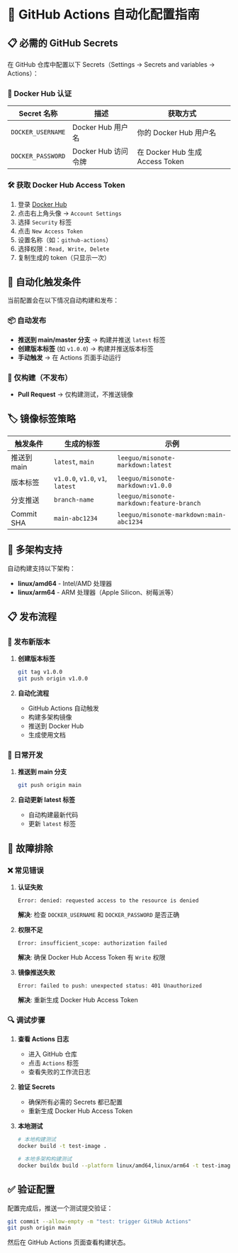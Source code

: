 # 🤖 GitHub Actions 自动化配置指南

## 📋 必需的 GitHub Secrets

在 GitHub 仓库中配置以下 Secrets（Settings → Secrets and variables → Actions）：

### 🔑 Docker Hub 认证

| Secret 名称 | 描述 | 获取方式 |
|------------|------|----------|
| `DOCKER_USERNAME` | Docker Hub 用户名 | 你的 Docker Hub 用户名 |
| `DOCKER_PASSWORD` | Docker Hub 访问令牌 | 在 Docker Hub 生成 Access Token |

### 🛠️ 获取 Docker Hub Access Token

1. 登录 [Docker Hub](https://hub.docker.com/)
2. 点击右上角头像 → `Account Settings`
3. 选择 `Security` 标签
4. 点击 `New Access Token`
5. 设置名称（如：`github-actions`）
6. 选择权限：`Read, Write, Delete`
7. 复制生成的 token（只显示一次）

## 🚀 自动化触发条件

当前配置会在以下情况自动构建和发布：

### 📦 自动发布
- **推送到 main/master 分支** → 构建并推送 `latest` 标签
- **创建版本标签** (如 `v1.0.0`) → 构建并推送版本标签
- **手动触发** → 在 Actions 页面手动运行

### 🧪 仅构建（不发布）
- **Pull Request** → 仅构建测试，不推送镜像

## 🏷️ 镜像标签策略

| 触发条件 | 生成的标签 | 示例 |
|---------|-----------|------|
| 推送到 main | `latest`, `main` | `leeguo/misonote-markdown:latest` |
| 版本标签 | `v1.0.0`, `v1.0`, `v1`, `latest` | `leeguo/misonote-markdown:v1.0.0` |
| 分支推送 | `branch-name` | `leeguo/misonote-markdown:feature-branch` |
| Commit SHA | `main-abc1234` | `leeguo/misonote-markdown:main-abc1234` |

## 🔧 多架构支持

自动构建支持以下架构：
- **linux/amd64** - Intel/AMD 处理器
- **linux/arm64** - ARM 处理器（Apple Silicon、树莓派等）

## 📋 发布流程

### 🎯 发布新版本

1. **创建版本标签**
   ```bash
   git tag v1.0.0
   git push origin v1.0.0
   ```

2. **自动化流程**
   - GitHub Actions 自动触发
   - 构建多架构镜像
   - 推送到 Docker Hub
   - 生成使用文档

### 🔄 日常开发

1. **推送到 main 分支**
   ```bash
   git push origin main
   ```

2. **自动更新 latest 标签**
   - 自动构建最新代码
   - 更新 `latest` 标签

## 🐛 故障排除

### ❌ 常见错误

1. **认证失败**
   ```
   Error: denied: requested access to the resource is denied
   ```
   **解决**: 检查 `DOCKER_USERNAME` 和 `DOCKER_PASSWORD` 是否正确

2. **权限不足**
   ```
   Error: insufficient_scope: authorization failed
   ```
   **解决**: 确保 Docker Hub Access Token 有 `Write` 权限

3. **镜像推送失败**
   ```
   Error: failed to push: unexpected status: 401 Unauthorized
   ```
   **解决**: 重新生成 Docker Hub Access Token

### 🔍 调试步骤

1. **查看 Actions 日志**
   - 进入 GitHub 仓库
   - 点击 `Actions` 标签
   - 查看失败的工作流日志

2. **验证 Secrets**
   - 确保所有必需的 Secrets 都已配置
   - 重新生成 Docker Hub Access Token

3. **本地测试**
   ```bash
   # 本地构建测试
   docker build -t test-image .
   
   # 本地多架构构建测试
   docker buildx build --platform linux/amd64,linux/arm64 -t test-image .
   ```

## ✅ 验证配置

配置完成后，推送一个测试提交验证：

```bash
git commit --allow-empty -m "test: trigger GitHub Actions"
git push origin main
```

然后在 GitHub Actions 页面查看构建状态。
